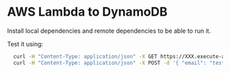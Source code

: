 # AWS Lambda to DynamoDB

Install local dependencies and remote dependencies to be able to run it.

Test it using:

```bash
  curl -H "Content-Type: application/json" -X GET https://XXX.execute-api.eu-west-2.amazonaws.com/Prod
  curl -H "Content-Type: application/json" -X POST -d '{ "email": "test@test.com", "firstName": "Test Name", "lastName": "Test LastName"}' https://xxxx.execute-api.eu-west-2.amazonaws.com/Prod
```
